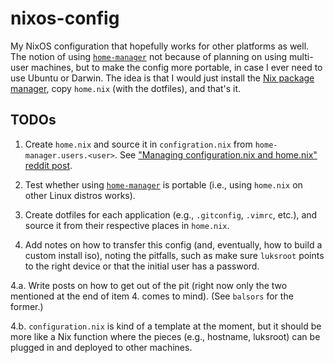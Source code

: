 # nixos-config

My  NixOS  configuration  that hopefully  works  for
other platforms as well. The notion of using
[`home-manager`](https://github.com/rycee/home-manager)
not   because  of   planning  on   using  multi-user
machines, but  to make the config  more portable, in
case I ever  need to use Ubuntu or  Darwin. The idea
is that I would just install the
[Nix package manager](https://nixos.org/),
copy `home.nix` (with the dotfiles), and that's it.

## TODOs

1.  Create     `home.nix`    and     source    it     in
`configration.nix` from `home-manager.users.<user>`.
See ["Managing configuration.nix and home.nix" reddit post](https://www.reddit.com/r/NixOS/comments/ec3je7/managing_configurationnix_and_homenix/).

2.  Test whether using
[`home-manager`](https://github.com/rycee/home-manager)
is portable  (i.e., using `home.nix` on  other Linux
distros works).

3.  Create   dotfiles   for  each   application   (e.g.,
`.gitconfig`,  `.vimrc`, etc.),  and source  it from
their respective places in `home.nix`.

4. Add  notes on how  to transfer this  config (and,
eventually,  how to  build  a  custom install  iso),
noting the  pitfalls, such  as make  sure `luksroot`
points to the right device  or that the initial user
has a password.

4.a. Write  posts on  how to get out of the pit
(right now only the two mentioned at the end of item
4. comes to mind). (See `balsors` for the former.)

4.b. `configuration.nix`  is kind  of a  template at
the  moment,  but  it  should be  more  like  a  Nix
function where the pieces (e.g., hostname, luksroot)
can be plugged in and deployed to other machines.
